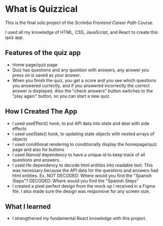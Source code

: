 # What is Quizzical

This is the final solo project of the _Scrimba Frontend Career Path_ Course.

I used all my knowledge of HTML, CSS, JavaScript, and React to create this quiz app.

## Features of the quiz app

- Home page/quiz page
- Quiz has questions and any question with answers, any answer you press on is saved as your answer.
- When you finish the quiz, you get a score and you see which questions you answered correctly, and if you answered incorrectly the correct answer is displayed. Also the "check answers" button switches to the "play again" button, so you can start a new quiz.

## How I Created The App

- I used useEffect() hook, to put API data into state and deal with side effects
- I used useState() hook, to updating state objects with nested arrays of objects
- I used conditional rendering to conditionally display the homepage/quiz page and also for buttons
- I used _Nanoid_ dependency to have a unique id to keep track of all questions and answers.
- I used _He_ dependency to decode html entities into readable text. This was necessary because the API data for the questions
  and answers had html entities. Ex. NOT DECODED: Where would you find the &quot;Spanish Steps&quot;? DECODED: Where would you find the "Spanish Steps"
- I created a pixel perfect design from the mock up I received in a Figma file. I also made sure the design was responsive for any screen size.

## What I learned

- I strengthened my fundamental React knowledge with this project.
